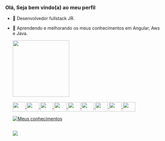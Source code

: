 ### Olá, Seja bem vindo(a) ao meu perfil

- 🔭 Desenvolvedor fullstack JR.
- 🌱 Aprendendo e melhorando os meus conhecimentos em Angular, Aws e Java.

  <div>
    <a href="https://github.com/OliverBR1">
    <img height="180em" src="https://github-readme-stats.vercel.app/api/top-langs/?username=OliverBR1&layout=compact&langs_count=16&theme=tokyonight"/>
  </div>
  
  <div style="display: inline_block"><br>
    <img align="center" height="30" width="40" src="https://cdn.jsdelivr.net/gh/devicons/devicon/icons/html5/html5-original.svg">
    <img align="center" height="30" width="40" src="https://cdn.jsdelivr.net/gh/devicons/devicon/icons/css3/css3-original.svg">
    <img align="center" height="30" width="40" src="https://cdn.jsdelivr.net/gh/devicons/devicon/icons/javascript/javascript-original.svg">
    <img align="center" height="30" width="40" src="https://cdn.jsdelivr.net/gh/devicons/devicon/icons/typescript/typescript-original.svg">
    <img align="center" height="30" width="40" src="https://cdn.jsdelivr.net/gh/devicons/devicon/icons/angularjs/angularjs-original.svg">
    <img align="center" height="30" width="40" src="https://cdn.jsdelivr.net/gh/devicons/devicon/icons/java/java-original.svg">
    <img align="center" height="30" width="40" src="https://cdn.jsdelivr.net/gh/devicons/devicon/icons/spring/spring-original.svg">
    <img align="center" height="30" width="40" src="https://cdn.jsdelivr.net/gh/devicons/devicon/icons/mongodb/mongodb-original.svg">
    <img align="center" height="30" width="40" src="https://cdn.jsdelivr.net/gh/devicons/devicon@latest/icons/amazonwebservices/amazonwebservices-original-wordmark.svg">
    
  </div>

  [![Meus conhecimentos](https://skillicons.dev/icons?i=angular,aws,css,html,java,js,mongodb,spring)](https://skillicons.dev)
    

  ##
  <div>
    <a href="https://www.linkedin.com/in/bruno-oliveira-ab03461a4/" target="_blanck"> <img src="https://img.shields.io/badge/LinkedIn-0077B5?style=for-the-badge&logo=linkedin&logoColor=white" target="_blank"></a>
  </div>
